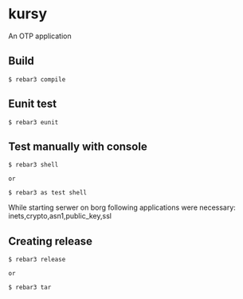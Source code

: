 kursy
=====

An OTP application

Build
-----

    $ rebar3 compile

Eunit test
----------

    $ rebar3 eunit

Test manually with console
--------------------------

    $ rebar3 shell

    or

    $ rebar3 as test shell

While starting serwer on borg following applications were necessary:
inets,crypto,asn1,public\_key,ssl

Creating release
----------------

    $ rebar3 release

    or

    $ rebar3 tar
